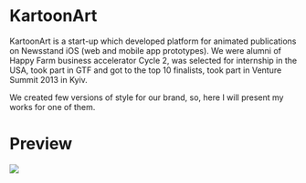 # KartoonArt

KartoonArt is a start-up which developed platform for animated publications on Newsstand iOS (web and mobile app prototypes). We were alumni of Happy Farm business accelerator Cycle 2, was selected for internship in the USA, took part in GTF and got to the top 10 finalists, took part in Venture Summit 2013 in Kyiv.
      
We created few versions of style for our brand, so, here I will present my works for one of them. 

# Preview

![](./images/preview.gif)
